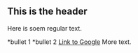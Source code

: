 ## This is the header

Here is soem regular text.

*bullet 1
*bullet 2
[Link to Google](http://www.google.com)
More text.